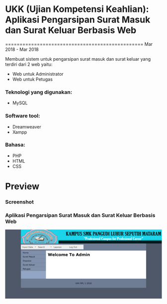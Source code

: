 # UKK (Ujian Kompetensi Keahlian): Aplikasi Pengarsipan Surat Masuk dan Surat Keluar Berbasis Web
================================================
Mar 2018 - Mar 2018

Membuat sistem untuk pengarsipan surat masuk dan surat keluar yang terdiri dari 2 web yaitu:

- Web untuk Administrator
- Web untuk Petugas

### Teknologi yang digunakan:

- MySQL

### Software tool:

- Dreamweaver
- Xampp

### Bahasa:

- PHP
- HTML
- CSS

# Preview

### Screenshot

### Aplikasi Pengarsipan Surat Masuk dan Surat Keluar Berbasis Web

![Img 1](documentation/home-page.png)
